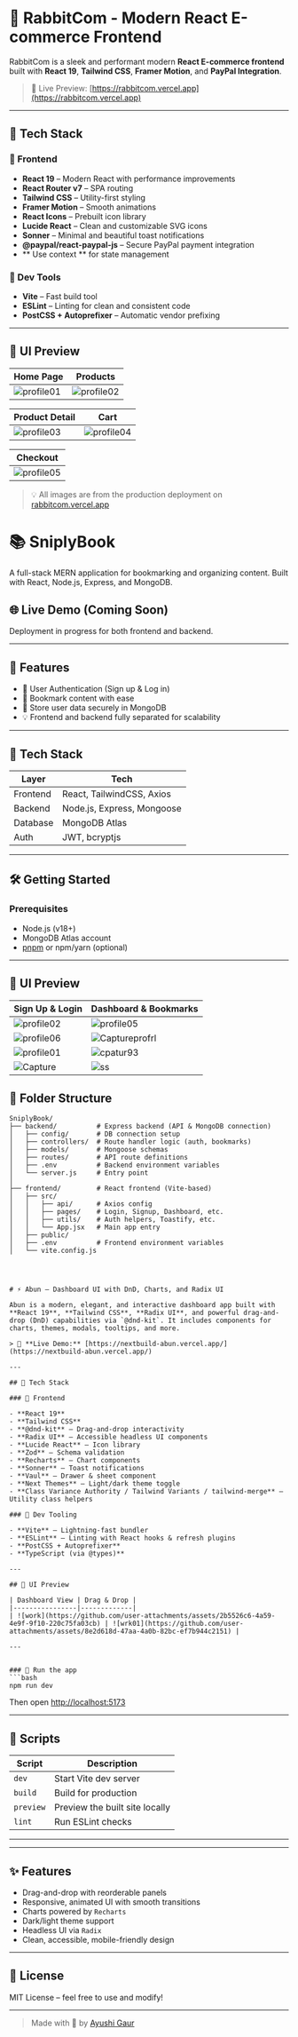 # 🐇 RabbitCom - Modern React E-commerce Frontend

RabbitCom is a sleek and performant modern **React E-commerce frontend** built with **React 19**, **Tailwind CSS**, **Framer Motion**, and **PayPal Integration**.

> 🔗 Live Preview: [https://rabbitcom.vercel.app](https://rabbitcom.vercel.app)

---

## 🚀 Tech Stack

### 🎨 Frontend
- **React 19** – Modern React with performance improvements
- **React Router v7** – SPA routing
- **Tailwind CSS** – Utility-first styling
- **Framer Motion** – Smooth animations
- **React Icons** – Prebuilt icon library
- **Lucide React** – Clean and customizable SVG icons
- **Sonner** – Minimal and beautiful toast notifications
- **@paypal/react-paypal-js** – Secure PayPal payment integration
- ** Use context ** for state management 

### 🧪 Dev Tools
- **Vite** – Fast build tool
- **ESLint** – Linting for clean and consistent code
- **PostCSS + Autoprefixer** – Automatic vendor prefixing

---
## 📸 UI Preview

| Home Page | Products |
|-----------|----------|
| ![profile01](https://github.com/user-attachments/assets/376105b7-3d76-483d-b240-169b8bcea0f5) | ![profile02](https://github.com/user-attachments/assets/1582f497-3320-42db-8b15-0e95bb999cae) |

| Product Detail | Cart |
|----------------|------|
| ![profile03](https://github.com/user-attachments/assets/7aa07373-4791-41f2-a2b0-ce7211d2fd03) | ![profile04](https://github.com/user-attachments/assets/05a1a03b-e1b2-4bcb-b3e4-3daf69002244) |

| Checkout |
|----------|
| ![profile05](https://github.com/user-attachments/assets/c660167e-edc8-4d85-a66a-70cfa864774f) |

> 💡 All images are from the production deployment on [rabbitcom.vercel.app](https://rabbitcom.vercel.app)



# 📚 SniplyBook

A full-stack MERN application for bookmarking and organizing content. Built with React, Node.js, Express, and MongoDB.

## 🌐 Live Demo (Coming Soon)
Deployment in progress for both frontend and backend.

---

## 🚀 Features

- 🔐 User Authentication (Sign up & Log in)
- 🔖 Bookmark content with ease
- 📁 Store user data securely in MongoDB
- 💡 Frontend and backend fully separated for scalability

---

## 🧰 Tech Stack

| Layer       | Tech                        |
|------------|-----------------------------|
| Frontend    | React, TailwindCSS, Axios    |
| Backend     | Node.js, Express, Mongoose   |
| Database    | MongoDB Atlas                |
| Auth        | JWT, bcryptjs                |

---

## 🛠️ Getting Started

### Prerequisites

- Node.js (v18+)
- MongoDB Atlas account
- [pnpm](https://pnpm.io/) or npm/yarn (optional)

---


## 📸 UI Preview

| Sign Up & Login | Dashboard & Bookmarks |
|-----------------|------------------------|
| ![profile02](https://github.com/user-attachments/assets/ad4f1337-fcc7-4c43-9c85-1c656abc5824) | ![profile05](https://github.com/user-attachments/assets/be0357d3-04d9-422b-8507-084ff8164325) |
| ![profile06](https://github.com/user-attachments/assets/e5038828-ec17-4b55-b608-55e7643be855) | ![Captureprofrl](https://github.com/user-attachments/assets/4d1812e1-5f23-49df-a084-6ab8694a0d17) |
| ![profile01](https://github.com/user-attachments/assets/0810f171-755f-48e9-9ebf-de85dadcc6e1) | ![cpatur93](https://github.com/user-attachments/assets/23c15f4c-4c90-4f5a-9b02-3e370d4241fe) |
| ![Capture](https://github.com/user-attachments/assets/18063912-d7d1-4013-b4e2-a2a9e77a80f6) | ![ss](https://github.com/user-attachments/assets/471784ff-683c-4362-9e5b-52649cafc5cc) |


## 📁 Folder Structure

```
SniplyBook/
├── backend/          # Express backend (API & MongoDB connection)
│   ├── config/       # DB connection setup
│   ├── controllers/  # Route handler logic (auth, bookmarks)
│   ├── models/       # Mongoose schemas
│   ├── routes/       # API route definitions
│   ├── .env          # Backend environment variables
│   └── server.js     # Entry point
│
├── frontend/         # React frontend (Vite-based)
│   ├── src/
│   │   ├── api/      # Axios config
│   │   ├── pages/    # Login, Signup, Dashboard, etc.
│   │   ├── utils/    # Auth helpers, Toastify, etc.
│   │   └── App.jsx   # Main app entry
│   ├── public/
│   ├── .env          # Frontend environment variables
│   └── vite.config.js




# ⚡ Abun – Dashboard UI with DnD, Charts, and Radix UI

Abun is a modern, elegant, and interactive dashboard app built with **React 19**, **Tailwind CSS**, **Radix UI**, and powerful drag-and-drop (DnD) capabilities via `@dnd-kit`. It includes components for charts, themes, modals, tooltips, and more.

> 🔗 **Live Demo:** [https://nextbuild-abun.vercel.app/](https://nextbuild-abun.vercel.app/)

---

## 🚀 Tech Stack

### 🧩 Frontend

- **React 19**
- **Tailwind CSS**
- **@dnd-kit** – Drag-and-drop interactivity
- **Radix UI** – Accessible headless UI components
- **Lucide React** – Icon library
- **Zod** – Schema validation
- **Recharts** – Chart components
- **Sonner** – Toast notifications
- **Vaul** – Drawer & sheet component
- **Next Themes** – Light/dark theme toggle
- **Class Variance Authority / Tailwind Variants / tailwind-merge** – Utility class helpers

### 🧪 Dev Tooling

- **Vite** – Lightning-fast bundler
- **ESLint** – Linting with React hooks & refresh plugins
- **PostCSS + Autoprefixer**
- **TypeScript (via @types)**

---

## 📸 UI Preview

| Dashboard View | Drag & Drop |
|----------------|-------------|
| ![work](https://github.com/user-attachments/assets/2b5526c6-4a59-4e9f-9f10-220c75fa03cb) | ![wrk01](https://github.com/user-attachments/assets/8e2d618d-47aa-4a0b-82bc-ef7b944c2151) |

---


### 🧪 Run the app
```bash
npm run dev
```

Then open [http://localhost:5173](http://localhost:5173)

---

## 🧩 Scripts

| Script      | Description                    |
|-------------|--------------------------------|
| `dev`       | Start Vite dev server          |
| `build`     | Build for production           |
| `preview`   | Preview the built site locally |
| `lint`      | Run ESLint checks              |

---


---

## ✨ Features

- Drag-and-drop with reorderable panels
- Responsive, animated UI with smooth transitions
- Charts powered by `Recharts`
- Dark/light theme support
- Headless UI via `Radix`
- Clean, accessible, mobile-friendly design

---

## 📄 License

MIT License – feel free to use and modify!

---

> Made with 💙 by [Ayushi Gaur](https://github.com/gaurayushi)



